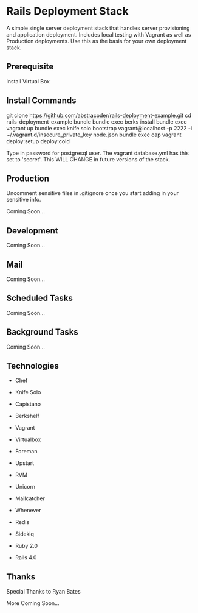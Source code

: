 # Rails Deployment Stack

A simple single server deployment stack that handles server provisioning and application deployment. Includes local testing with Vagrant as well as Production deployments. Use this as the basis for your own deployment stack.

## Prerequisite

Install Virtual Box

## Install Commands

git clone https://github.com/abstracoder/rails-deployment-example.git
cd rails-deployment-example
bundle
bundle exec berks install
bundle exec vagrant up
bundle exec knife solo bootstrap vagrant@localhost -p 2222 -i ~/.vagrant.d/insecure_private_key node.json 
bundle exec cap vagrant deploy:setup deploy:cold

Type in password for postgresql user. The vagrant database.yml has this set to 'secret'. This WILL CHANGE in future versions of the stack.

## Production

Uncomment sensitive files in .gitignore once you start adding in your sensitive info.

Coming Soon...

## Development

Coming Soon...

## Mail

Coming Soon...

## Scheduled Tasks

Coming Soon...

## Background Tasks

Coming Soon...

## Technologies

* Chef
* Knife Solo
* Capistano
* Berkshelf

* Vagrant
* Virtualbox
* Foreman
* Upstart
* RVM

* Unicorn
* Mailcatcher
* Whenever
* Redis
* Sidekiq

* Ruby 2.0
* Rails 4.0

## Thanks

Special Thanks to Ryan Bates

More Coming Soon...